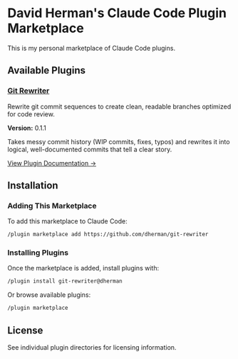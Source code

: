 # David Herman's Claude Code Plugin Marketplace

This is my personal marketplace of Claude Code plugins.

## Available Plugins

### [Git Rewriter](plugins/git-rewriter/)

Rewrite git commit sequences to create clean, readable branches optimized for code review.

**Version:** 0.1.1

Takes messy commit history (WIP commits, fixes, typos) and rewrites it into logical, well-documented commits that tell a clear story.

[View Plugin Documentation →](plugins/git-rewriter/README.md)

## Installation

### Adding This Marketplace

To add this marketplace to Claude Code:

```bash
/plugin marketplace add https://github.com/dherman/git-rewriter
```

### Installing Plugins

Once the marketplace is added, install plugins with:

```bash
/plugin install git-rewriter@dherman
```

Or browse available plugins:

```bash
/plugin marketplace
```

## License

See individual plugin directories for licensing information.

